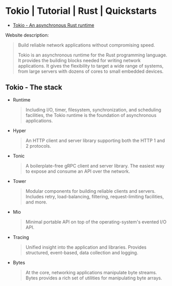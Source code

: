# Tokio | Tutorial | Rust | Quickstarts
- [Tokio - An asynchronous Rust runtime](https://tokio.rs/)

Website description: 
> Build reliable network applications without compromising speed.
>
> Tokio is an asynchronous runtime for the Rust programming language. It provides the building blocks needed for writing network applications. It gives the flexibility to target a wide range of systems, from large servers with dozens of cores to small embedded devices.

## Tokio - The stack
- Runtime
    > Including I/O, timer, filesystem, synchronization, and scheduling facilities, the Tokio runtime is the foundation of asynchronous applications.
- Hyper
    > An HTTP client and server library supporting both the HTTP 1 and 2 protocols.
- Tonic
    > A boilerplate-free gRPC client and server library. The easiest way to expose and consume an API over the network.
- Tower
    > Modular components for building reliable clients and servers. Includes retry, load-balancing, filtering, request-limiting facilities, and more.
- Mio
    > Minimal portable API on top of the operating-system's evented I/O API.
- Tracing
    > Unified insight into the application and libraries. Provides structured, event-based, data collection and logging.
- Bytes
    > At the core, networking applications manipulate byte streams. Bytes provides a rich set of utilities for manipulating byte arrays.
